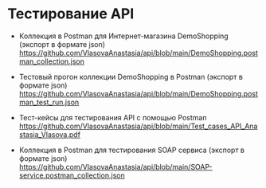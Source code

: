 # Тестирование API
- Коллекция в Postman для Интернет-магазина DemoShopping (экспорт в формате json) https://github.com/VlasovaAnastasia/api/blob/main/DemoShopping.postman_collection.json
- Тестовый прогон коллекции DemoShopping в Postman (экспорт в формате json) https://github.com/VlasovaAnastasia/api/blob/main/DemoShopping.postman_test_run.json
- Тест-кейсы для тестирования API с помощью Postman https://github.com/VlasovaAnastasia/api/blob/main/Test_cases_API_Anastasia_Vlasova.pdf

- Коллекция в Postman для тестирования SOAP сервиса (экспорт в формате json) https://github.com/VlasovaAnastasia/api/blob/main/SOAP-service.postman_collection.json
